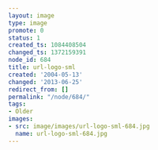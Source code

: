 ```yaml
---
layout: image
type: image
promote: 0
status: 1
created_ts: 1084408504
changed_ts: 1372159391
node_id: 684
title: url-logo-sml
created: '2004-05-13'
changed: '2013-06-25'
redirect_from: []
permalink: "/node/684/"
tags:
- Older
images:
- src: image/images/url-logo-sml-684.jpg
  name: url-logo-sml-684.jpg
---
```



